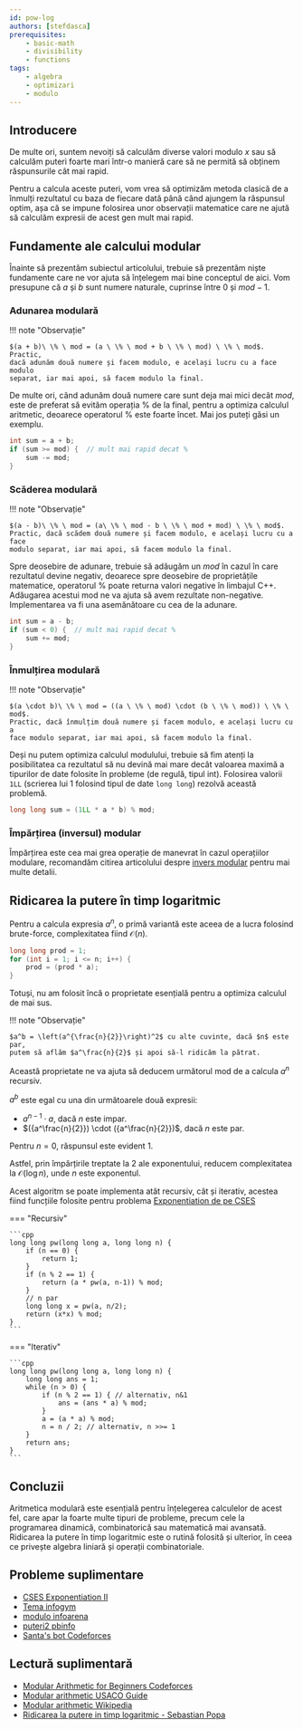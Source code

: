 ```yaml
---
id: pow-log
authors: [stefdasca]
prerequisites:
    - basic-math
    - divisibility
    - functions
tags:
    - algebra
    - optimizari
    - modulo
---
```


## Introducere

De multe ori, suntem nevoiți să calculăm diverse valori modulo $x$ sau să
calculăm puteri foarte mari într-o manieră care să ne permită să obținem
răspunsurile cât mai rapid.

Pentru a calcula aceste puteri, vom vrea să optimizăm metoda clasică de a
înmulți rezultatul cu baza de fiecare dată până când ajungem la răspunsul optim,
așa că se impune folosirea unor observații matematice care ne ajută să calculăm
expresii de acest gen mult mai rapid.

## Fundamente ale calcului modular

Înainte să prezentăm subiectul articolului, trebuie să prezentăm niște
fundamente care ne vor ajuta să înțelegem mai bine conceptul de aici. Vom
presupune că $a$ și $b$ sunt numere naturale, cuprinse între 0 și $mod - 1$.

### Adunarea modulară

!!! note "Observație"

    $(a + b)\ \% \ mod = (a \ \% \ mod + b \ \% \ mod) \ \% \ mod$. Practic,
    dacă adunăm două numere și facem modulo, e același lucru cu a face modulo
    separat, iar mai apoi, să facem modulo la final.

De multe ori, când adunăm două numere care sunt deja mai mici decât $mod$, este
de preferat să evităm operația $\%$ de la final, pentru a optimiza calculul
aritmetic, deoarece operatorul $\%$ este foarte încet. Mai jos puteți găsi un
exemplu.

```cpp
int sum = a + b;
if (sum >= mod) {  // mult mai rapid decat %
    sum -= mod;
}
```

### Scăderea modulară

!!! note "Observație"

    $(a - b)\ \% \ mod = (a\ \% \ mod - b \ \% \ mod + mod) \ \% \ mod$.
    Practic, dacă scădem două numere și facem modulo, e același lucru cu a face
    modulo separat, iar mai apoi, să facem modulo la final.

Spre deosebire de adunare, trebuie să adăugăm un $mod$ în cazul în care
rezultatul devine negativ, deoarece spre deosebire de proprietățile matematice,
operatorul $\%$ poate returna valori negative în limbajul C++. Adăugarea acestui
mod ne va ajuta să avem rezultate non-negative. Implementarea va fi una
asemănătoare cu cea de la adunare.

```cpp
int sum = a - b;
if (sum < 0) {  // mult mai rapid decat %
    sum += mod;
}
```

### Înmulțirea modulară

!!! note "Observație"

    $(a \cdot b)\ \% \ mod = ((a \ \% \ mod) \cdot (b \ \% \ mod)) \ \% \ mod$.
    Practic, dacă înmulțim două numere și facem modulo, e același lucru cu a
    face modulo separat, iar mai apoi, să facem modulo la final.

Deși nu putem optimiza calculul modulului, trebuie să fim atenți la
posibilitatea ca rezultatul să nu devină mai mare decât valoarea maximă a
tipurilor de date folosite în probleme (de regulă, tipul int). Folosirea valorii
`1LL` (scrierea lui 1 folosind tipul de date `long long`) rezolvă această
problemă.

```cpp
long long sum = (1LL * a * b) % mod;
```

### Împărțirea (inversul) modular

Împărțirea este cea mai grea operație de manevrat în cazul operațiilor modulare,
recomandăm citirea articolului despre [invers modular](./modular-inverse.md)
pentru mai multe detalii.

## Ridicarea la putere în timp logaritmic

Pentru a calcula expresia $a^n$, o primă variantă este aceea de a lucra folosind
brute-force, complexitatea fiind $\mathcal{O}(n)$.

```cpp
long long prod = 1;
for (int i = 1; i <= n; i++) {
    prod = (prod * a);
}
```

Totuși, nu am folosit încă o proprietate esențială pentru a optimiza calculul de
mai sus.

!!! note "Observație"

    $a^b = \left(a^{\frac{n}{2}}\right)^2$ cu alte cuvinte, dacă $n$ este par,
    putem să aflăm $a^\frac{n}{2}$ și apoi să-l ridicăm la pătrat.

Această proprietate ne va ajuta să deducem următorul mod de a calcula $a^n$
recursiv.

$a^b$ este egal cu una din următoarele două expresii:

- $a^{n-1} \cdot a$, dacă $n$ este impar.
- $({a^\frac{n}{2}}) \cdot ({a^\frac{n}{2}})$, dacă $n$ este par.

Pentru $n = 0$, răspunsul este evident 1.

Astfel, prin împărțirile treptate la 2 ale exponentului, reducem complexitatea
la $\mathcal{O}(\log n)$, unde $n$ este exponentul.

Acest algoritm se poate implementa atât recursiv, cât și iterativ, acestea fiind
funcțiile folosite pentru problema [Exponentiation de pe
CSES](https://cses.fi/problemset/task/1095/)

=== "Recursiv"

    ```cpp
    long long pw(long long a, long long n) {
        if (n == 0) {
            return 1;
        }
        if (n % 2 == 1) {
            return (a * pw(a, n-1)) % mod;
        }
        // n par
        long long x = pw(a, n/2);
        return (x*x) % mod;
    }
    ```

=== "Iterativ"

    ```cpp
    long long pw(long long a, long long n) {
        long long ans = 1;
        while (n > 0) {
            if (n % 2 == 1) { // alternativ, n&1
                ans = (ans * a) % mod;
            }
            a = (a * a) % mod;
            n = n / 2; // alternativ, n >>= 1
        }
        return ans;
    }
    ```

## Concluzii

Aritmetica modulară este esențială pentru înțelegerea calculelor de acest fel,
care apar la foarte multe tipuri de probleme, precum cele la programarea
dinamică, combinatorică sau matematică mai avansată. Ridicarea la putere în timp
logaritmic este o rutină folosită și ulterior, în ceea ce privește algebra
liniară și operații combinatoriale.

## Probleme suplimentare

- [CSES Exponentiation II](https://cses.fi/problemset/task/1712)
- [Tema infogym](https://events.info.uaic.ro/infogim/2015/lectii/6/614.pdf)
- [modulo infoarena](https://www.infoarena.ro/problema/modulo)
- [puteri2 pbinfo](https://www.pbinfo.ro/probleme/843/puteri2)
- [Santa's bot Codeforces](https://codeforces.com/contest/1279/problem/D)

## Lectură suplimentară

- [Modular Arithmetic for Beginners
  Codeforces](https://codeforces.com/blog/entry/72527)
- [Modular arithmetic USACO Guide](https://usaco.guide/gold/modular?lang=cpp)
- [Modular arithmetic
  Wikipedia](https://en.wikipedia.org/wiki/Modular_arithmetic)
- [Ridicarea la putere in timp logaritmic - Sebastian
  Popa](https://vasiluta.ro/sebi/lgput)

